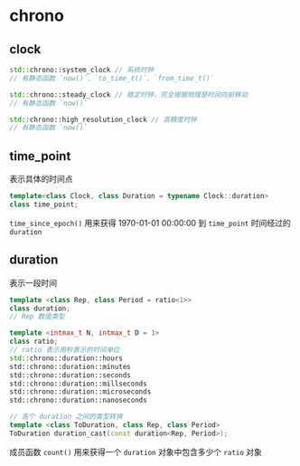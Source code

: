 # chrono

## clock

```cpp
std::chrono::system_clock // 系统时钟
// 有静态函数 `now()`、`to_time_t()`、`from_time_t()`

std::chrono::steady_clock // 稳定时钟，完全根据物理是时间向前移动
// 有静态函数 `now()`

std::chrono::high_resolution_clock // 高精度时钟 
// 有静态函数 `now()`
```

## time_point

表示具体的时间点

```cpp
template<class Clock, class Duration = typename Clock::duration>
class time_point;
```

`time_since_epoch()` 用来获得 1970-01-01 00:00:00 到 `time_point` 时间经过的 `duration`

## duration

表示一段时间

```cpp
template <class Rep, class Period = ratio<1>>
class duration;
// Rep 数值类型

template <intmax_t N, intmax_t D = 1>
class ratio;
// ratio 表示用秒表示的时间单位
std::chrono::duration::hours
std::chrono::duration::minutes
std::chrono::duration::seconds
std::chrono::duration::millseconds
std::chrono::duration::microseconds
std::chrono::duration::nanoseconds

// 各个 duration 之间的类型转换
template <class ToDuration, class Rep, class Period>
ToDuration duration_cast(const duration<Rep, Period>);
```

成员函数 `count()` 用来获得一个 `duration` 对象中包含多少个 `ratio` 对象